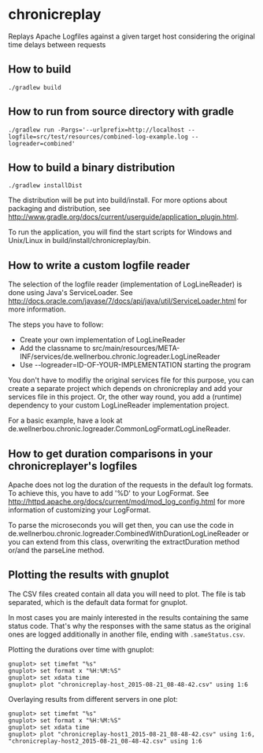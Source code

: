 chronicreplay
=============

Replays Apache Logfiles against a given target host considering the original time delays between requests

How to build
------------

	./gradlew build

How to run from source directory with gradle
---------------------------------------------

	./gradlew run -Pargs='--urlprefix=http://localhost --logfile=src/test/resources/combined-log-example.log --logreader=combined'

How to build a binary distribution
----------------------------------

	./gradlew installDist
	
The distribution will be put into build/install. For more options about packaging and distribution, see
http://www.gradle.org/docs/current/userguide/application_plugin.html.

To run the application, you will find the start scripts for Windows and Unix/Linux in build/install/chronicreplay/bin.

How to write a custom logfile reader
------------------------------------

The selection of the logfile reader (implementation of LogLineReader) is done using Java's ServiceLoader.
See http://docs.oracle.com/javase/7/docs/api/java/util/ServiceLoader.html for more information.

The steps you have to follow:

* Create your own implementation of LogLineReader
* Add the classname to src/main/resources/META-INF/services/de.wellnerbou.chronic.logreader.LogLineReader
* Use --logreader=ID-OF-YOUR-IMPLEMENTATION starting the program

You don't have to modifiy the original services file for this purpose, you can create a separate project which depends on chronicreplay and
add your services file in this project. Or, the other way round, you add a (runtime) dependency to your custom LogLineReader implementation project.
 
For a basic example, have a look at de.wellnerbou.chronic.logreader.CommonLogFormatLogLineReader.

How to get duration comparisons in your chronicreplayer's logfiles
------------------------------------------------------------------

Apache does not log the duration of the requests in the default log formats. To achieve this, you have to add '%D' to your LogFormat.
See http://httpd.apache.org/docs/current/mod/mod_log_config.html for more information of customizing your LogFormat.

To parse the microseconds you will get then, you can use the code in de.wellnerbou.chronic.logreader.CombinedWithDurationLogLineReader or you
can extend from this class, overwriting the extractDuration method or/and the parseLine method.

Plotting the results with gnuplot
---------------------------------

The CSV files created contain all data you will need to plot. The file is tab separated, which is the default data format for gnuplot.

In most cases you are mainly interested in the results containing the same status code. That's why the responses with the same status as
the original ones are logged additionally in another file, ending with <code>.sameStatus.csv</code>.

Plotting the durations over time with gnuplot:

```
gnuplot> set timefmt "%s"
gnuplot> set format x "%H:%M:%S"
gnuplot> set xdata time
gnuplot> plot "chronicreplay-host_2015-08-21_08-48-42.csv" using 1:6
```

Overlaying results from different servers in one plot:

```
gnuplot> set timefmt "%s"
gnuplot> set format x "%H:%M:%S"
gnuplot> set xdata time
gnuplot> plot "chronicreplay-host1_2015-08-21_08-48-42.csv" using 1:6, "chronicreplay-host2_2015-08-21_08-48-42.csv" using 1:6
```
